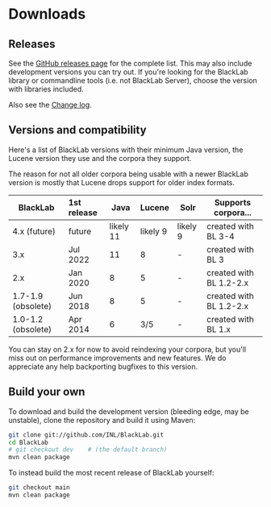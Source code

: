 # Downloads

## Releases

See the [GitHub releases page](https://github.com/INL/BlackLab/releases/) for the complete list. This may also include development versions you can try out. If you're looking for the BlackLab library or commandline tools (i.e. not BlackLab Server), choose the version with libraries included.

Also see the [Change log](changelog.html).

## Versions and compatibility

Here's a list of BlackLab versions with their minimum Java version, the Lucene version they use and 
the corpora they support.

The reason for not all older corpora being usable with a newer BlackLab version is mostly that Lucene drops support for older index formats.

| BlackLab            | 1st release | Java      | Lucene   | Solr     | Supports corpora...     |
|---------------------|:------------|-----------|----------|----------|-------------------------|
| 4.x (future)        | future      | likely 11 | likely 9 | likely 9 | created with BL 3-4     |
| 3.x                 | Jul 2022    | 11        | 8        | -        | created with BL 3       |
| 2.x                 | Jan 2020    | 8         | 5        | -        | created with BL 1.2-2.x |
| 1.7-1.9 (obsolete)  | Jun 2018    | 8         | 5        | -        | created with BL 1.2-2.x |
| 1.0-1.2 (obsolete)  | Apr 2014    | 6         | 3/5      | -        | created with BL 1.x     |

You can stay on 2.x for now to avoid reindexing your corpora, but you'll miss out on performance improvements and new features. We do appreciate any help backporting bugfixes to this version.


## Build your own

To download and build the development version (bleeding edge, may be unstable), clone the repository and build it 
using Maven:

```bash
git clone git://github.com/INL/BlackLab.git
cd BlackLab
# git checkout dev    # (the default branch)
mvn clean package
```

To instead build the most recent release of BlackLab yourself:

```bash
git checkout main
mvn clean package
```
